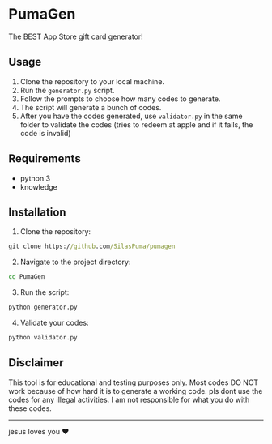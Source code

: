 # PumaGen

The BEST App Store gift card generator!

## Usage

1. Clone the repository to your local machine.
2. Run the `generator.py` script.
3. Follow the prompts to choose how many codes to generate.
4. The script will generate a bunch of codes.
6. After you have the codes generated, use `validator.py` in the same folder to validate the codes (tries to redeem at apple and if it fails, the code is invalid)

## Requirements

- python 3
- knowledge

## Installation

1. Clone the repository:

```cmd
git clone https://github.com/SilasPuma/pumagen
```

2. Navigate to the project directory:

```cmd
cd PumaGen
```

3. Run the script:

```cmd
python generator.py
```

4. Validate your codes:

```cmd
python validator.py
```

## Disclaimer

This tool is for educational and testing purposes only. Most codes DO NOT work because of how hard it is to generate a working code. pls dont use the codes for any illegal activities. I am not responsible for what you do with these codes.


---
jesus loves you ❤️
